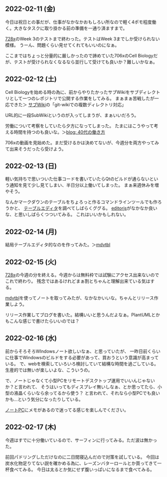 ## 2022-02-11 (金)

今日は祝日との事だが、仕事がなかなかおもしろい所なので軽く4ポモ程度働く。大きなタスクに取り掛かる前の準備を一通り済ますまで。

[728x](728x.md)のWeek 3のテストまで終わった。テストはWeek 3までしか受けられない模様。
うーん、問題くらい見せてくれてもいいのになぁ。

ここまではちょっと分量的に厳しかったので諦めていた706xのCell Biologyだが、テストが受けられなくなるなら並行して受けても良いか？難しいかなぁ。

## 2022-02-12 (土)

Cell Biologyを始める時の為に、前からやりたかったサブWikiをサブディレクトリとして一つのレポジトリで公開する作業をしてみる。
まぁまぁ苦戦したが一応できた＞ [サブWiki](サブWiki.md)の「git-wikiでの複数ディレクトリ対応」

URL的に一段SubWikiというのが入ってしまうが、まぁいいだろう。

労働について考察をしていたら夕方になってしまった。
たまにはこうやって考える時間を持つのも良いな。＞[blog: 40代の働き方](https://karino2.github.io/2022/02/12/workstyle_forty.html)

706xの動画を見始めた。まだ受けるかは決めてないが、今週分を両方やってみて出来そうだったら受けよう。

## 2022-02-13 (日)

軽い気持ちで思いついた仕事コードを書いていたらQtのビルドが通らないという通知を見て少し見てしまい、半日分以上働いてしまった。
まぁ来週休みを増やそう。

なんかマークダウンのテーブルをちょろっと作るコマンドラインツールでも作ろうかと、
[テーブルエディタ](テーブルエディタ.md)を調べてしばらくググる。
[editorjs](editorjs.md)がなかなか良いな、と思いしばらくつついてみる。
これはいいかもしれない。

## 2022-02-14 (月)

結局テーブルエディタ的なのを作ってみた。＞[mdvtbl](mdvtbl.md)

## 2022-02-15 (火)

[728x](728x.md)の今週の分を終える。今週からは無料枠では試験にアクセス出来ないのでこれで終わり。
残念ではあるけれどまぁ割とちゃんと理解出来ている気はする。

[mdvtbl](mdvtbl.md)を使ってノートを取ってみたが、なかなかいいな。ちゃんとリリース作業しよう。

リリース作業してブログを書いた。結構いいと思うんだよなぁ。PlantUMLとかもこんな感じで書けたらいいのでは？

## 2022-02-16 (水)

前からそろそろWIndowsノート欲しいなぁ、と思っていたが、
一昨日前くらいに仕事でWindowsのビルドをする必要があって、買おうという意識が高まっている。
で、webを検索していろいろ検討していて結構な時間を過ごしている。
生産的では無いが楽しいよな、こういうの。

で、ノートじゃなくて小型PCをリモートデスクトップ運用でいいんじゃないか？と言われて、
そうはいってもディスプレイ無いしなぁ、とか思ってたら、小型の液晶くらいなら余ってるから使う？
と言われて、それなら小型PCでも良いかも…という気分になったりしている。

[ノートPC](ノートPC.md)にメモがあるので迷ってる感じを楽しんでください。

## 2022-02-17 (木)

今週はすでに十分働いているので、サーフィンに行ってみる。ただ波は無かった。

前回パドリングしただけなのに二日間寝込んだので対策を試している。
今回は炭水化物足りてない説を確かめる為に、レーズンバターロールとか買ってきて一杯食べてみる。
今日は太るとか気にせず腹いっぱいになるまで食べてみる。